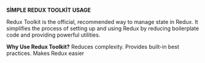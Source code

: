 **SİMPLE REDUX TOOLKİT USAGE**

Redux Toolkit is the official, recommended way to manage state in Redux. It simplifies the process of setting up and using Redux by reducing boilerplate code and providing powerful utilities.

**Why Use Redux Toolkit?**
Reduces complexity.
Provides built-in best practices.
Makes Redux easier
